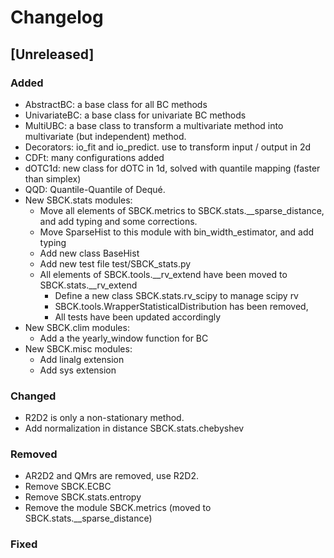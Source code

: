 
# Changelog

## [Unreleased]

### Added
- AbstractBC: a base class for all BC methods
- UnivariateBC: a base class for univariate BC methods
- MultiUBC: a base class to transform a multivariate method into multivariate
  (but independent) method.
- Decorators: io_fit and io_predict. use to transform input / output in 2d
- CDFt: many configurations added
- dOTC1d: new class for dOTC in 1d, solved with quantile mapping (faster than
  simplex)
- QQD: Quantile-Quantile of Dequé.
- New SBCK.stats modules:
   - Move all elements of SBCK.metrics to SBCK.stats.__sparse_distance, and add
     typing and some corrections.
   - Move SparseHist to this module with bin_width_estimator, and add typing
   - Add new class BaseHist
   - Add new test file test/SBCK_stats.py
   - All elements of SBCK.tools.__rv_extend have been moved to SBCK.stats.__rv_extend
      * Define a new class SBCK.stats.rv_scipy to manage scipy rv
      * SBCK.tools.WrapperStatisticalDistribution has been removed,
      * All tests have been updated accordingly
- New SBCK.clim modules:
   - Add a the yearly_window function for BC
- New SBCK.misc modules:
   - Add linalg extension
   - Add sys extension

### Changed
- R2D2 is only a non-stationary method.
- Add normalization in distance SBCK.stats.chebyshev

### Removed
- AR2D2 and QMrs are removed, use R2D2.
- Remove SBCK.ECBC
- Remove SBCK.stats.entropy
- Remove the module SBCK.metrics (moved to SBCK.stats.__sparse_distance)

### Fixed

